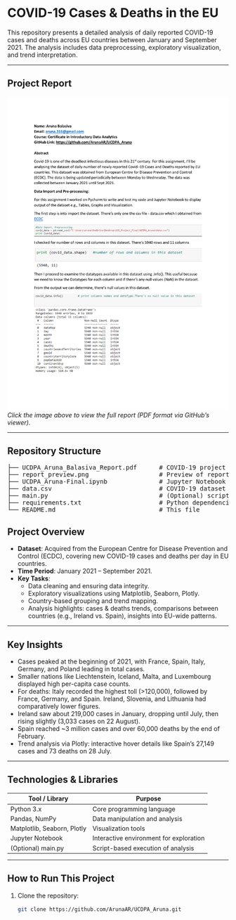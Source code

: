 #  COVID-19 Cases & Deaths in the EU

This repository presents a detailed analysis of daily reported COVID-19 cases and deaths across EU countries between January and September 2021. The analysis includes data preprocessing, exploratory visualization, and trend interpretation.

---

##  Project Report

[![Report Preview](report_preview.png)](UCDPA_Aruna_Balasiva_Report.pdf)  
*Click the image above to view the full report (PDF format via GitHub’s viewer).*

---

<h2>Repository Structure</h2>
<pre>
├── UCDPA_Aruna_Balasiva_Report.pdf      # COVID-19 project report
├── report_preview.png                   # Preview of report’s first page
├── UCDPA_Aruna-Final.ipynb              # Jupyter Notebook with analysis & visualizations
├── data.csv                             # COVID-19 dataset from ECDC
├── main.py                              # (Optional) script version of analysis
├── requirements.txt                     # Python dependencies list (if present)
└── README.md                            # This file
</pre>




##  Project Overview

- **Dataset**: Acquired from the European Centre for Disease Prevention and Control (ECDC), covering new COVID-19 cases and deaths per day in EU countries.
- **Time Period**: January 2021 – September 2021.
- **Key Tasks**:
  - Data cleaning and ensuring data integrity.
  - Exploratory visualizations using Matplotlib, Seaborn, Plotly.
  - Country-based grouping and trend mapping.
  - Analysis highlights: cases & deaths trends, comparisons between countries (e.g., Ireland vs. Spain), insights into EU-wide patterns.

---

##  Key Insights

- Cases peaked at the beginning of 2021, with France, Spain, Italy, Germany, and Poland leading in total cases.
- Smaller nations like Liechtenstein, Iceland, Malta, and Luxembourg displayed high per-capita case counts.
- For deaths: Italy recorded the highest toll (>120,000), followed by France, Germany, and Spain. Ireland, Slovenia, and Lithuania had comparatively lower figures.
- Ireland saw about 219,000 cases in January, dropping until July, then rising slightly (3,033 cases on 22 August).
- Spain reached ~3 million cases and over 60,000 deaths by the end of February.
- Trend analysis via Plotly: interactive hover details like Spain’s 27,149 cases and 73 deaths on 28 July.

---

##  Technologies & Libraries

| Tool / Library             | Purpose                                      |
|----------------------------|----------------------------------------------|
| Python 3.x                 | Core programming language                    |
| Pandas, NumPy              | Data manipulation and analysis               |
| Matplotlib, Seaborn, Plotly| Visualization tools                          |
| Jupyter Notebook           | Interactive environment for exploration      |
| (Optional) main.py         | Script-based execution of analysis           |

---

##  How to Run This Project

1. Clone the repository:
   ```bash
   git clone https://github.com/ArunaAR/UCDPA_Aruna.git
